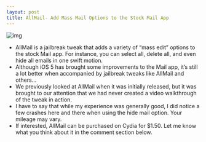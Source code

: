 ```yaml
---
layout: post
title: AllMail- Add Mass Mail Options to the Stock Mail App
---
```

![img](http://media.idownloadblog.com/wp-content/uploads/2012/01/AllMail-e1326213209764.jpg)
* AllMail is a jailbreak tweak that adds a variety of “mass edit” options to the stock Mail app. For instance, you can select all, delete all, and even hide all emails in one swift motion.
* Although iOS 5 has brought some improvements to the Mail app, it’s still a lot better when accompanied by jailbreak tweaks like AllMail and others…
* We previously looked at AllMail when it was initially released, but it was brought to our attention that we had never created a video walkthrough of the tweak in action.
* I have to say that while my experience was generally good, I did notice a few crashes here and there when using the hide mail option. Your mileage may vary.
* If interested, AllMail can be purchased on Cydia for $1.50. Let me know what you think about it in the comment section below.

